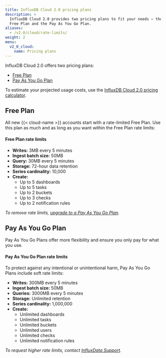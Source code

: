 ```yaml
---
title: InfluxDB Cloud 2.0 pricing plans
description: >
  InfluxDB Cloud 2.0 provides two pricing plans to fit your needs – the rate-limited
  Free Plan and the Pay As You Go Plan.
aliases:
  - /v2.0/cloud/rate-limits/
weight: 2
menu:
  v2_0_cloud:
    name: Pricing plans
---
```


InfluxDB Cloud 2.0 offers two pricing plans:

- [Free Plan](#free-plan)
- [Pay As You Go Plan](#pay-as-you-go-plan)

To estimate your projected usage costs, use the [InfluxDB Cloud 2.0 pricing calculator](/v2.0/cloud/pricing-calculator/).

## Free Plan

All new {{< cloud-name >}} accounts start with a rate-limited Free Plan.
Use this plan as much and as long as you want within the Free Plan rate limits:

#### Free Plan rate limits

- **Writes:** 3MB every 5 minutes
- **Ingest batch size:** 50MB
- **Query:** 30MB every 5 minutes
- **Storage:** 72-hour data retention
- **Series cardinality:** 10,000
- **Create:**
  - Up to 5 dashboards
  - Up to 5 tasks
  - Up to 2 buckets
  - Up to 3 checks
  - Up to 2 notification rules


_To remove rate limits, [upgrade to a Pay As You Go Plan](/v2.0/cloud/account-management/upgrade-to-payg/)._

## Pay As You Go Plan

Pay As You Go Plans offer more flexibility and ensure you only pay for what you use.

#### Pay As You Go Plan rate limits

To protect against any intentional or unintentional harm, Pay As You Go Plans include soft rate limits:

- **Writes:** 300MB every 5 minutes
- **Ingest batch size:** 50MB
- **Queries:** 3000MB every 5 minutes
- **Storage:** Unlimited retention
- **Series cardinality:** 1,000,000
- **Create:**
  - Unlimited dashboards
  - Unlimited tasks
  - Unlimited buckets
  - Unlimited users
  - Unlimited checks
  - Unlimited notification rules

_To request higher rate limits, contact [InfluxData Support](mailto:support@influxdata.com)._
